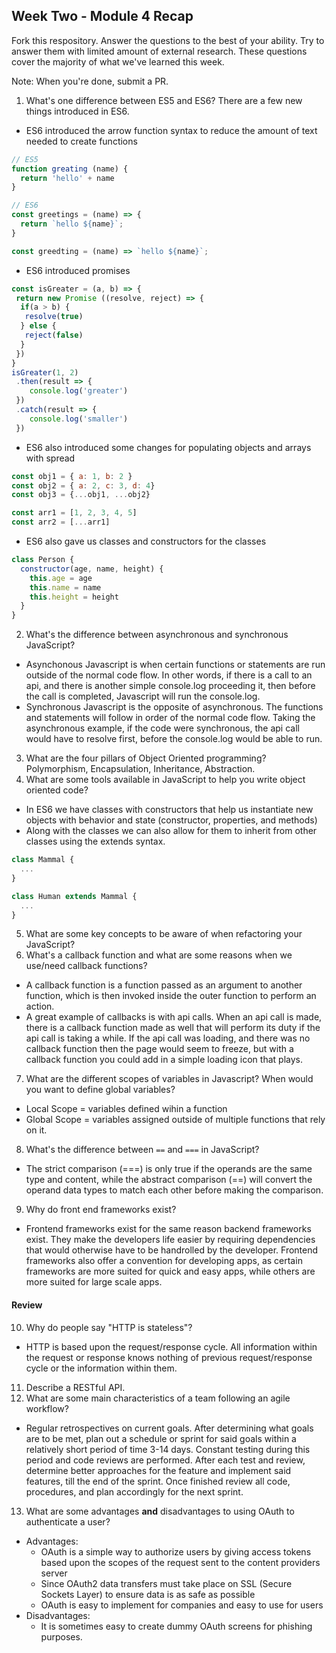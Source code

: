## Week Two - Module 4 Recap

Fork this respository. Answer the questions to the best of your ability. Try to answer them with limited amount of external research. These questions cover the majority of what we've learned this week. 

Note: When you're done, submit a PR. 

1. What's one difference between ES5 and ES6?
There are a few new things introduced in ES6.
* ES6 introduced the arrow function syntax to reduce the amount of text needed to create functions
```javascript
// ES5
function greating (name) {
  return 'hello' + name
}

// ES6
const greetings = (name) => {
  return `hello ${name}`;
}

const greedting = (name) => `hello ${name}`;
```

* ES6 introduced promises
```javascript
const isGreater = (a, b) => {
 return new Promise ((resolve, reject) => {
  if(a > b) {
   resolve(true)
  } else {
   reject(false)
  }
 })
}
isGreater(1, 2)
 .then(result => {
    console.log('greater')
 })
 .catch(result => {
    console.log('smaller')
 })
```

* ES6 also introduced some changes for populating objects and arrays with spread
```javascript
const obj1 = { a: 1, b: 2 }
const obj2 = { a: 2, c: 3, d: 4}
const obj3 = {...obj1, ...obj2}

const arr1 = [1, 2, 3, 4, 5]
const arr2 = [...arr1]
```
* ES6 also gave us classes and constructors for the classes
```javascript
class Person {
  constructor(age, name, height) {
    this.age = age
    this.name = name
    this.height = height
  }
}
```

2. What's the difference between asynchronous and synchronous JavaScript? 
* Asynchonous Javascript is when certain functions or statements are run outside of the normal code flow. In other words, if there is a call to an api, and there is another simple console.log proceeding it, then before the call is completed, Javascript will run the console.log.
* Synchronous Javascript is the opposite of asynchronous. The functions and statements will follow in order of the normal code flow. Taking the asynchronous example, if the code were synchronous, the api call would have to resolve first, before the console.log would be able to run.
3. What are the four pillars of Object Oriented programming?
Polymorphism, Encapsulation, Inheritance, Abstraction.
4. What are some tools available in JavaScript to help you write object oriented code?
* In ES6 we have classes with constructors that help us instantiate new objects with behavior and state (constructor, properties, and methods)
* Along with the classes we can also allow for them to inherit from other classes using the extends syntax.
```javascript
class Mammal {
  ...
}

class Human extends Mammal {
  ...
}
```
5. What are some key concepts to be aware of when refactoring your JavaScript?
6. What's a callback function and what are some reasons when we use/need callback functions?
* A callback function is a function passed as an argument to another function, which is then invoked inside the outer function to perform an action. 
* A great example of callbacks is with api calls. When an api call is made, there is a callback function made as well that will perform its duty if the api call is taking a while. If the api call was loading, and there was no callback function then the page would seem to freeze, but with a callback function you could add in a simple loading icon that plays.
7. What are the different scopes of variables in Javascript? When would you want to define global variables?
* Local Scope = variables defined wihin a function
* Global Scope = variables assigned outside of multiple functions that rely on it.
8. What's the difference between `==` and `===` in JavaScript?
* The strict comparison (===) is only true if the operands are the same type and content, while the abstract comparison (==) will convert the operand data types to match each other before making the comparison.
9. Why do front end frameworks exist?
* Frontend frameworks exist for the same reason backend frameworks exist. They make the developers life easier by requiring dependencies that would otherwise have to be handrolled by the developer. Frontend frameworks also offer a convention for developing apps, as certain frameworks are more suited for quick and easy apps, while others are more suited for large scale apps.

#### Review  

10. Why do people say "HTTP is stateless"?
* HTTP is based upon the request/response cycle. All information within the request or response knows nothing of previous request/response cycle or the information within them. 
11. Describe a RESTful API.
12. What are some main characteristics of a team following an agile workflow?
* Regular retrospectives on current goals. After determining what goals are to be met, plan out a schedule or sprint for said goals within a relatively short period of time 3-14 days. Constant testing during this period and code reviews are performed. After each test and review, determine better approaches for the feature and implement said features, till the end of the sprint. Once finished review all code, procedures, and plan accordingly for the next sprint.
13. What are some advantages **and** disadvantages to using OAuth to authenticate a user?
* Advantages:
  * OAuth is a simple way to authorize users by giving access tokens based upon the scopes of the request sent to the content providers server
  * Since OAuth2 data transfers must take place on SSL (Secure Sockets Layer) to ensure data is as safe as possible
  * OAuth is easy to implement for companies and easy to use for users
* Disadvantages:
  * It is sometimes easy to create dummy OAuth screens for phishing purposes.

